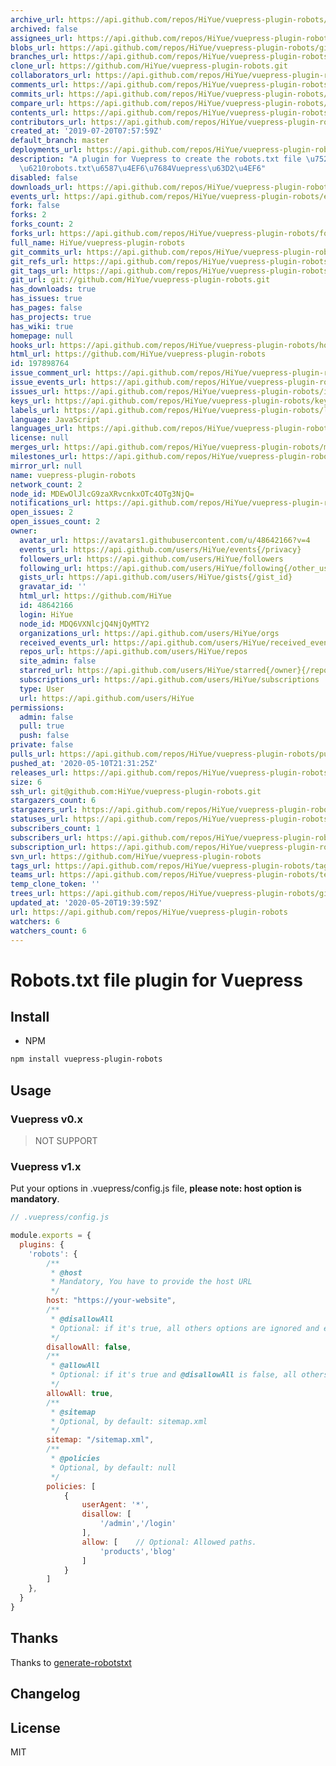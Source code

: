 ```yaml
---
archive_url: https://api.github.com/repos/HiYue/vuepress-plugin-robots/{archive_format}{/ref}
archived: false
assignees_url: https://api.github.com/repos/HiYue/vuepress-plugin-robots/assignees{/user}
blobs_url: https://api.github.com/repos/HiYue/vuepress-plugin-robots/git/blobs{/sha}
branches_url: https://api.github.com/repos/HiYue/vuepress-plugin-robots/branches{/branch}
clone_url: https://github.com/HiYue/vuepress-plugin-robots.git
collaborators_url: https://api.github.com/repos/HiYue/vuepress-plugin-robots/collaborators{/collaborator}
comments_url: https://api.github.com/repos/HiYue/vuepress-plugin-robots/comments{/number}
commits_url: https://api.github.com/repos/HiYue/vuepress-plugin-robots/commits{/sha}
compare_url: https://api.github.com/repos/HiYue/vuepress-plugin-robots/compare/{base}...{head}
contents_url: https://api.github.com/repos/HiYue/vuepress-plugin-robots/contents/{+path}
contributors_url: https://api.github.com/repos/HiYue/vuepress-plugin-robots/contributors
created_at: '2019-07-20T07:57:59Z'
default_branch: master
deployments_url: https://api.github.com/repos/HiYue/vuepress-plugin-robots/deployments
description: "A plugin for Vuepress to create the robots.txt file \u7528\u6765\u751F\
  \u6210robots.txt\u6587\u4EF6\u7684Vuepress\u63D2\u4EF6"
disabled: false
downloads_url: https://api.github.com/repos/HiYue/vuepress-plugin-robots/downloads
events_url: https://api.github.com/repos/HiYue/vuepress-plugin-robots/events
fork: false
forks: 2
forks_count: 2
forks_url: https://api.github.com/repos/HiYue/vuepress-plugin-robots/forks
full_name: HiYue/vuepress-plugin-robots
git_commits_url: https://api.github.com/repos/HiYue/vuepress-plugin-robots/git/commits{/sha}
git_refs_url: https://api.github.com/repos/HiYue/vuepress-plugin-robots/git/refs{/sha}
git_tags_url: https://api.github.com/repos/HiYue/vuepress-plugin-robots/git/tags{/sha}
git_url: git://github.com/HiYue/vuepress-plugin-robots.git
has_downloads: true
has_issues: true
has_pages: false
has_projects: true
has_wiki: true
homepage: null
hooks_url: https://api.github.com/repos/HiYue/vuepress-plugin-robots/hooks
html_url: https://github.com/HiYue/vuepress-plugin-robots
id: 197898764
issue_comment_url: https://api.github.com/repos/HiYue/vuepress-plugin-robots/issues/comments{/number}
issue_events_url: https://api.github.com/repos/HiYue/vuepress-plugin-robots/issues/events{/number}
issues_url: https://api.github.com/repos/HiYue/vuepress-plugin-robots/issues{/number}
keys_url: https://api.github.com/repos/HiYue/vuepress-plugin-robots/keys{/key_id}
labels_url: https://api.github.com/repos/HiYue/vuepress-plugin-robots/labels{/name}
language: JavaScript
languages_url: https://api.github.com/repos/HiYue/vuepress-plugin-robots/languages
license: null
merges_url: https://api.github.com/repos/HiYue/vuepress-plugin-robots/merges
milestones_url: https://api.github.com/repos/HiYue/vuepress-plugin-robots/milestones{/number}
mirror_url: null
name: vuepress-plugin-robots
network_count: 2
node_id: MDEwOlJlcG9zaXRvcnkxOTc4OTg3NjQ=
notifications_url: https://api.github.com/repos/HiYue/vuepress-plugin-robots/notifications{?since,all,participating}
open_issues: 2
open_issues_count: 2
owner:
  avatar_url: https://avatars1.githubusercontent.com/u/48642166?v=4
  events_url: https://api.github.com/users/HiYue/events{/privacy}
  followers_url: https://api.github.com/users/HiYue/followers
  following_url: https://api.github.com/users/HiYue/following{/other_user}
  gists_url: https://api.github.com/users/HiYue/gists{/gist_id}
  gravatar_id: ''
  html_url: https://github.com/HiYue
  id: 48642166
  login: HiYue
  node_id: MDQ6VXNlcjQ4NjQyMTY2
  organizations_url: https://api.github.com/users/HiYue/orgs
  received_events_url: https://api.github.com/users/HiYue/received_events
  repos_url: https://api.github.com/users/HiYue/repos
  site_admin: false
  starred_url: https://api.github.com/users/HiYue/starred{/owner}{/repo}
  subscriptions_url: https://api.github.com/users/HiYue/subscriptions
  type: User
  url: https://api.github.com/users/HiYue
permissions:
  admin: false
  pull: true
  push: false
private: false
pulls_url: https://api.github.com/repos/HiYue/vuepress-plugin-robots/pulls{/number}
pushed_at: '2020-05-10T21:31:25Z'
releases_url: https://api.github.com/repos/HiYue/vuepress-plugin-robots/releases{/id}
size: 6
ssh_url: git@github.com:HiYue/vuepress-plugin-robots.git
stargazers_count: 6
stargazers_url: https://api.github.com/repos/HiYue/vuepress-plugin-robots/stargazers
statuses_url: https://api.github.com/repos/HiYue/vuepress-plugin-robots/statuses/{sha}
subscribers_count: 1
subscribers_url: https://api.github.com/repos/HiYue/vuepress-plugin-robots/subscribers
subscription_url: https://api.github.com/repos/HiYue/vuepress-plugin-robots/subscription
svn_url: https://github.com/HiYue/vuepress-plugin-robots
tags_url: https://api.github.com/repos/HiYue/vuepress-plugin-robots/tags
teams_url: https://api.github.com/repos/HiYue/vuepress-plugin-robots/teams
temp_clone_token: ''
trees_url: https://api.github.com/repos/HiYue/vuepress-plugin-robots/git/trees{/sha}
updated_at: '2020-05-20T19:39:59Z'
url: https://api.github.com/repos/HiYue/vuepress-plugin-robots
watchers: 6
watchers_count: 6
---
```


# Robots.txt file plugin for Vuepress

## Install
* NPM
```bash
npm install vuepress-plugin-robots
```

## Usage
### Vuepress v0.x
> NOT SUPPORT

### Vuepress v1.x

Put your options in .vuepress/config.js file, **please note: host option is mandatory**.

```javascript
// .vuepress/config.js

module.exports = {
  plugins: {
    'robots': {
        /**
         * @host
         * Mandatory, You have to provide the host URL
         */   
        host: "https://your-website",
        /**
         * @disallowAll
         * Optional: if it's true, all others options are ignored and exclude all robots from the entire server
         */
        disallowAll: false,
        /**
         * @allowAll
         * Optional: if it's true and @disallowAll is false, all others options are ignored and allow all robots complete access
         */
        allowAll: true,      
        /**
         * @sitemap
         * Optional, by default: sitemap.xml
         */ 
        sitemap: "/sitemap.xml",
        /**
         * @policies
         * Optional, by default: null
         */ 
        policies: [
            {
                userAgent: '*',
                disallow: [
                    '/admin','/login'
                ],
                allow: [    // Optional: Allowed paths. 
                    'products','blog'
                ]
            }
        ]
    },
  }
}
```

## Thanks
Thanks to [generate-robotstxt](https://github.com/itgalaxy/generate-robotstxt)

## Changelog

## License
MIT